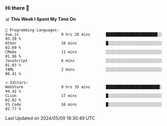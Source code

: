 ### Hi there 👋

<!--
**asdf12303116/asdf12303116** is a ✨ _special_ ✨ repository because its `README.md` (this file) appears on your GitHub profile.

Here are some ideas to get you started:

- 🔭 I’m currently working on ...
- 🌱 I’m currently learning ...
- 👯 I’m looking to collaborate on ...
- 🤔 I’m looking for help with ...
- 💬 Ask me about ...
- 📫 How to reach me: ...
- 😄 Pronouns: ...
- ⚡ Fun fact: ...
-->

<!--START_SECTION:waka-->
📊 **This Week I Spent My Time On** 

```text
💬 Programming Languages: 
Vue.js                   9 hrs 28 mins       ███████████████████████░░   93.39 % 
Other                    16 mins             █░░░░░░░░░░░░░░░░░░░░░░░░   02.69 % 
CMake                    11 mins             ░░░░░░░░░░░░░░░░░░░░░░░░░   01.96 % 
JavaScript               6 mins              ░░░░░░░░░░░░░░░░░░░░░░░░░   01.03 % 
YAML                     2 mins              ░░░░░░░░░░░░░░░░░░░░░░░░░   00.41 % 

🔥 Editors: 
WebStorm                 9 hrs 35 mins       ████████████████████████░   94.42 % 
CLion                    17 mins             █░░░░░░░░░░░░░░░░░░░░░░░░   02.82 % 
VS Code                  16 mins             █░░░░░░░░░░░░░░░░░░░░░░░░   02.77 % 
```


 Last Updated on 2024/05/09 18:30:49 UTC
<!--END_SECTION:waka-->
